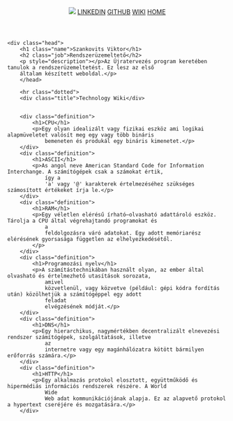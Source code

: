 <!DOCTYPE html>
<html lang="en">

<head>
    <meta charset="UTF-8">
    <meta http-equiv="X-UA-Compatible" content="IE=edge">
    <link rel="stylesheet" href="style.css">
</head>

<body style="background-image: url(assets/topograpy.png;)">
    <header>
        <div class="navbar">
            <img src="/assests/aperture.svg alt: Logo">
            <a href="#linkedin">LINKEDIN</a>
            <a href="#github">GITHUB</a>
            <a href="#wiki">WIKI</a>
            <a href="#Home">HOME</a>
        </div>
    </header>

    <div class="head">
        <h1 class="name">Szankovits Viktor</h1>
        <h2 class="job">Rendszerüzemeltető</h2>
        <p style="description"></p>Az Újratervezés program keretében tanulok a rendszerüzemeltetést. Ez lesz az első
        általam készített weboldal.</p>
        </head>

        <hr class="dotted">
        <div class="title">Technology Wiki</div>


        <div class="definition">
            <h1>CPU</h1>
            <p>Egy olyan idealizált vagy fizikai eszköz ami logikai alapmüveletet valósít meg egy vagy több bináris
                bemeneten és produkál egy bináris kimenetet.</p>
        </div>
        <div class="definition">
            <h1>ASCII</h1>
            <p>As angol neve American Standard Code for Information Interchange. A számítógépek csak a számokat értik,
                így a
                'a' vagy '@' karakterek értelmezéséhez szükséges számosított értékeket írja le.</p>
        </div>
        <div class="definition">
            <h1>RAM</h1>
            <p>Egy véletlen elérésű írható–olvasható adattároló eszköz. Tárolja a CPU által végrehajtandó programokat és
                a
                feldolgozásra váró adatokat. Egy adott memóriarész elérésének gyorsasága független az elhelyezkedésétől.
            </p>
        </div>
        <div class="definition">
            <h1>Programozási nyelv</h1>
            <p>A számítástechnikában használt olyan, az ember által olvasható és értelmezhető utasítások sorozata,
                amivel
                közvetlenül, vagy közvetve (például: gépi kódra fordítás után) közölhetjük a számítógéppel egy adott
                feladat
                elvégzésének módját.</p>
        </div>
        <div class="definition">
            <h1>DNS</h1>
            <p>Egy hierarchikus, nagymértékben decentralizált elnevezési rendszer számítógépek, szolgáltatások, illetve
                az
                internetre vagy egy magánhálózatra kötött bármilyen erőforrás számára.</p>
        </div>
        <div class="definition">
            <h1>HTTP</h1>
            <p>Egy alkalmazás protokol elosztott, együttműködő és hipermédiás információs rendszerek részére. A World
                Wide
                Web adat kommunikációjának alapja. Ez az alapvető protokol a hypertext cseréjére és mozgatására.</p>
        </div>

</body>

</html>
